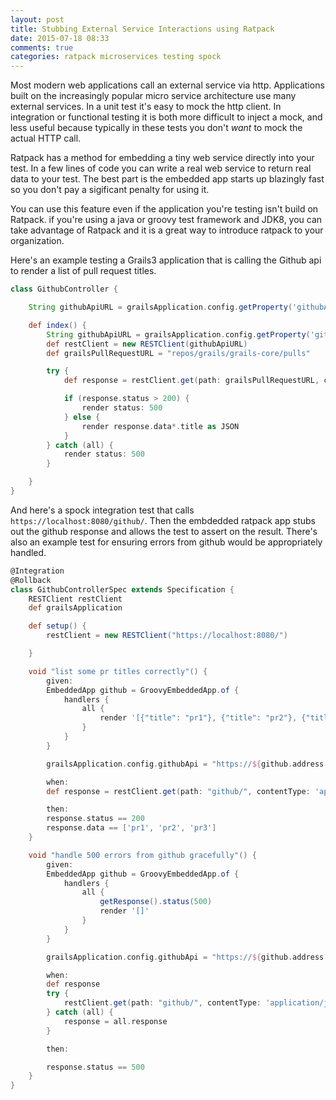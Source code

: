 ```yaml
---
layout: post
title: Stubbing External Service Interactions using Ratpack
date: 2015-07-18 08:33
comments: true
categories: ratpack microservices testing spock 
---
```


Most modern web applications call an external service via http. Applications built on the increasingly popular micro service architecture use many external services. In a unit test it's easy to mock the http client. In integration or functional testing it is both more difficult to inject a mock, and less useful because typically in these tests you don't _want_ to mock the actual HTTP call. 

Ratpack has a method for embedding a tiny web service directly into your test. In a few lines of code you can write a real web service to return real data to your test. The best part is the embedded app starts up blazingly fast so you don't pay a sigificant penalty for using it. 

You can use this feature even if the application you're testing isn't build on Ratpack. if you're using a java or groovy test framework and JDK8, you can take advantage of Ratpack and it is a great way to introduce ratpack to your organization.

Here's an example testing a Grails3 application that is calling the Github api to render a list of pull request titles.

```groovy
class GithubController {

    String githubApiURL = grailsApplication.config.getProperty('githubApi')

    def index() {
        String githubApiURL = grailsApplication.config.getProperty('githubApi')
        def restClient = new RESTClient(githubApiURL)
        def grailsPullRequestURL = "repos/grails/grails-core/pulls"

        try {
            def response = restClient.get(path: grailsPullRequestURL, contentType: 'application/json')

            if (response.status > 200) {
                render status: 500
            } else {
                render response.data*.title as JSON
            }
        } catch (all) {
            render status: 500
        }

    }
}
```

And here's a spock integration test that calls ```https://localhost:8080/github/```. Then the embdedded ratpack app stubs out the github response and allows the test to assert on the result. There's also an example test for ensuring errors from github would be appropriately handled.

```groovy
@Integration
@Rollback
class GithubControllerSpec extends Specification {
    RESTClient restClient
    def grailsApplication

    def setup() {
        restClient = new RESTClient("https://localhost:8080/")

    }

    void "list some pr titles correctly"() {
        given:
        EmbeddedApp github = GroovyEmbeddedApp.of {
            handlers {
                all {
                    render '[{"title": "pr1"}, {"title": "pr2"}, {"title": "pr3"}]'
                }
            }
        }

        grailsApplication.config.githubApi = "https://${github.address.host}:${github.address.port}"

        when:
        def response = restClient.get(path: "github/", contentType: 'application/json', requestContentType: 'application/json')

        then:
        response.status == 200
        response.data == ['pr1', 'pr2', 'pr3']
    }

    void "handle 500 errors from github gracefully"() {
        given:
        EmbeddedApp github = GroovyEmbeddedApp.of {
            handlers {
                all {
                    getResponse().status(500)
                    render '[]'
                }
            }
        }

        grailsApplication.config.githubApi = "https://${github.address.host}:${github.address.port}"

        when:
        def response
        try {
            restClient.get(path: "github/", contentType: 'application/json', requestContentType: 'application/json')
        } catch (all) {
            response = all.response
        }

        then:

        response.status == 500
    }
}
```